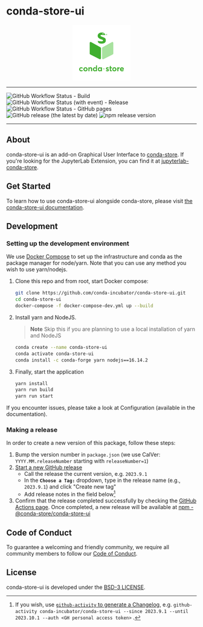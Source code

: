 # conda-store-ui

<div align="center">
  <img src="https://raw.githubusercontent.com/conda-incubator/conda-store/main/docs/_static/images/conda-store-logo-vertical-lockup.svg" alt="conda-store logo" width="30%">
</div>

---

![GitHub Workflow Status - Build](https://img.shields.io/github/actions/workflow/status/conda-incubator/conda-store-ui/build.yml?label=Build&logo=GitHub)
![GitHub Workflow Status (with event) - Release](https://img.shields.io/github/actions/workflow/status/conda-incubator/conda-store-ui/release.yml?event=push&label=Release&logo=GitHub)
![GitHub Workflow Status - GitHub pages](https://img.shields.io/github/actions/workflow/status/conda-incubator/conda-store-ui/pages.yml?label=Docs&logo=GitHub)
![GitHub release (the latest by date)](https://img.shields.io/github/v/release/conda-incubator/conda-store-ui?logo=Github)
![npm release version](https://img.shields.io/npm/v/@conda-store/conda-store-ui?label=release&logo=npm)

---

## About

conda-store-ui is an add-on Graphical User Interface to [conda-store](https://github.com/conda-incubator/conda-store).
If you're looking for the JupyterLab Extension, you can find it at [jupyterlab-conda-store](https://github.com/conda-incubator/jupyterlab-conda-store).

## Get Started

To learn how to use conda-store-ui alongside conda-store, please visit [the conda-store-ui documentation](https://conda-incubator.github.io/conda-store-ui/).

## Development

### Setting up the development environment

We use [Docker Compose](https://docs.docker.com/compose/) to set up the infrastructure and conda as the package manager for node/yarn. Note
that you can use any method you wish to use yarn/nodejs.

1. Clone this repo and from root, start Docker compose:

   ```bash
   git clone https://github.com/conda-incubator/conda-store-ui.git
   cd conda-store-ui
   docker-compose -f docker-compose-dev.yml up --build
   ```

2. Install yarn and NodeJS.

   > **Note**
   > Skip this if you are planning to use a local installation of yarn and NodeJS

   ```bash
   conda create --name conda-store-ui
   conda activate conda-store-ui
   conda install -c conda-forge yarn nodejs==16.14.2
   ```

3. Finally, start the application

   ```bash
   yarn install
   yarn run build
   yarn run start
   ```

If you encounter issues, please take a look at Configuration (available in the documentation).

### Making a release

In order to create a new version of this package, follow these steps:

<!-- TODO: need to link to CalVer/release docs -->
1. Bump the version number in `package.json` (we use CalVer: `YYYY.MM.releaseNumber` starting with `releaseNumber=1`)
2. [Start a new GitHub release](https://github.com/conda-incubator/conda-store-ui/releases/new)
    - Call the release the current version, e.g. `2023.9.1`
    - In the **`Choose a Tag:`** dropdown, type in the release name (e.g., `2023.9.1`) and click "Create new tag"
    - Add release notes in the field below[^github-activity]
3. Confirm that the release completed successfully by checking the [GitHub Actions page](https://github.com/conda-incubator/conda-store-ui/actions). Once completed, a new release will be available at [npm - @conda-store/conda-store-ui](https://libraries.io/npm/@conda-store%2Fconda-store-ui)

[^github-activity]: If you wish, use [`github-activity` to generate a Changelog](https://github.com/choldgraf/github-activity), e.g. `github-activity conda-incubator/conda-store-ui --since 2023.9.1 --until 2023.10.1 --auth <GH personal access token>` .

## Code of Conduct

To guarantee a welcoming and friendly community, we require all community members to follow our [Code of Conduct](https://github.com/conda-incubator/governance/blob/main/CODE_OF_CONDUCT.md).

## License

conda-store-ui is developed under the [BSD-3 LICENSE](./LICENSE).
